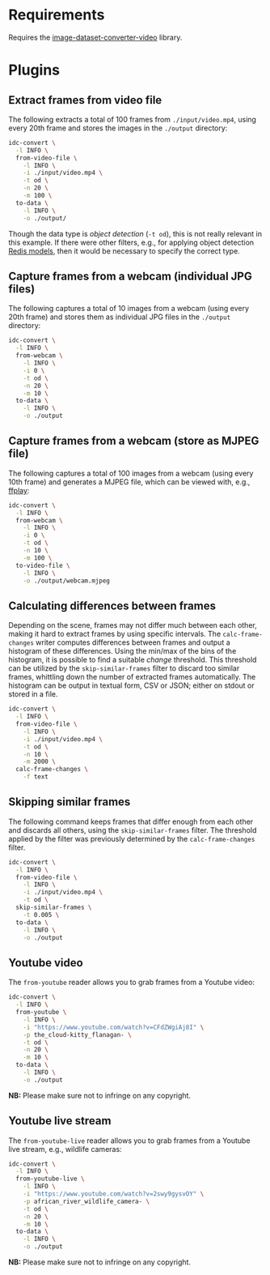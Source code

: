 # Requirements

Requires the [image-dataset-converter-video](https://github.com/waikato-datamining/image-dataset-converter-video) library.

# Plugins

## Extract frames from video file

The following extracts a total of 100 frames from `./input/video.mp4`, using every 
20th frame and stores the images in the `./output` directory: 

```bash
idc-convert \
  -l INFO \
  from-video-file \
    -l INFO \
    -i ./input/video.mp4 \
    -t od \
    -n 20 \
    -m 100 \
  to-data \
    -l INFO \
    -o ./output/
```

Though the data type is *object detection* (`-t od`), this is not really relevant in this
example. If there were other filters, e.g., for applying object detection 
[Redis models](redis.md),
then it would be necessary to specify the correct type.


## Capture frames from a webcam (individual JPG files)

The following captures a total of 10 images from a webcam (using every 20th frame) and stores
them as individual JPG files in the `./output` directory:

```bash
idc-convert \
  -l INFO \
  from-webcam \
    -l INFO \
    -i 0 \
    -t od \
    -n 20 \
    -m 10 \
  to-data \
    -l INFO \
    -o ./output
```


## Capture frames from a webcam (store as MJPEG file)

The following captures a total of 100 images from a webcam (using every 10th frame) and generates a MJPEG file,
which can be viewed with, e.g., [ffplay](https://ffmpeg.org/ffplay.html):

```bash
idc-convert \
  -l INFO \
  from-webcam \
    -l INFO \
    -i 0 \
    -t od \
    -n 10 \
    -m 100 \
  to-video-file \
    -l INFO \
    -o ./output/webcam.mjpeg
```

## Calculating differences between frames

Depending on the scene, frames may not differ much between each other, making it hard to extract frames
by using specific intervals. The `calc-frame-changes` writer computes differences between frames and
output a histogram of these differences. Using the min/max of the bins of the histogram, it is possible
to find a suitable *change* threshold. This threshold can be utilized by the `skip-similar-frames` filter
to discard too similar frames, whittling down the number of extracted frames automatically.
The histogram can be output in textual form, CSV or JSON; either on stdout or stored in a file.

```bash
idc-convert \
  -l INFO \
  from-video-file \
    -l INFO \
    -i ./input/video.mp4 \
    -t od \
    -n 10 \
    -m 2000 \
  calc-frame-changes \
    -f text
```

## Skipping similar frames

The following command keeps frames that differ enough from each other and discards all others, 
using the `skip-similar-frames` filter. The threshold applied by the filter was previously
determined by the `calc-frame-changes` filter.


```bash
idc-convert \
  -l INFO \
  from-video-file \
    -l INFO \
    -i ./input/video.mp4 \
    -t od \
  skip-similar-frames \
    -t 0.005 \
  to-data \
    -l INFO \
    -o ./output
```

## Youtube video

The `from-youtube` reader allows you to grab frames from a Youtube video:

```bash
idc-convert \
  -l INFO \
  from-youtube \
    -l INFO \
    -i "https://www.youtube.com/watch?v=CFdZWgiAj8I" \
    -p the_cloud-kitty_flanagan- \
    -t od \
    -n 20 \
    -m 10 \
  to-data \
    -l INFO \
    -o ./output
```

**NB:** Please make sure not to infringe on any copyright.


## Youtube live stream

The `from-youtube-live` reader allows you to grab frames from a Youtube live stream, e.g., wildlife cameras:

```bash
idc-convert \
  -l INFO \
  from-youtube-live \
    -l INFO \
    -i "https://www.youtube.com/watch?v=2swy9gysvOY" \
    -p african_river_wildlife_camera- \
    -t od \
    -n 20 \
    -m 10 \
  to-data \
    -l INFO \
    -o ./output
```

**NB:** Please make sure not to infringe on any copyright.
